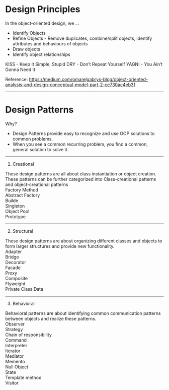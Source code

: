 Design Principles 
================

In the object-oriented design, we …
- Identify Objects
- Refine Objects - Remove duplicates, combine/split objects, identify attributes and behaviours of objects
- Draw objects
- Identify object relationships
 
KISS - Keep It Simple, Stupid
DRY - Don’t Repeat Yourself
YAGNI - You Ain’t Gonna Need It

Reference: https://medium.com/omarelgabrys-blog/object-oriented-analysis-and-design-conceptual-model-part-2-ce730ac4eb31

---------------------------------------------------------------------------------------------------------------------------------------------------------------------------------------------------

Design Patterns
===============

Why?
- Design Patterns provide easy to recognize and use OOP solutions to common problems. 
- When you see a common recurring problem, you find a common, general solution to solve it.

-------------

1) Creational

These design patterns are all about class instantiation or object creation. These patterns can be further categorized into Class-creational patterns and object-creational patterns <br />
Factory Method <br />
Abstract Factory <br />
Builde <br />
Singleton <br />
Object Pool <br />
Prototype <br />

-------------

2) Structural

These design patterns are about organizing different classes and objects to form larger structures and provide new functionality.  <br />
Adapter  <br />
Bridge  <br />
Decorator  <br />
Facade  <br />
Proxy  <br />
Composite  <br />
Flyweight  <br />
Private Class Data <br />

-------------

3) Behavioral

Behavioral patterns are about identifying common communication patterns between objects and realize these patterns.<br />
Observer <br />
Strategy <br />
Chain of responsibility <br />
Command <br />
Interpreter <br />
Iterator <br />
Mediator <br />
Memento <br />
Null Object <br />
State <br />
Template method <br />
Visitor <br />
